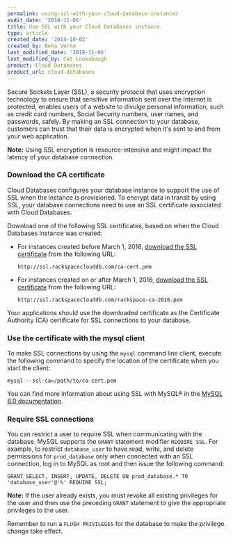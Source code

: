 ```yaml
---
permalink: using-ssl-with-your-cloud-database-instance/
audit_date: '2018-11-06'
title: Use SSL with your Cloud Databases instance
type: article
created_date: '2014-10-02'
created_by: Neha Verma
last_modified_date: '2018-11-06'
last_modified_by: Cat Lookabaugh
product: Cloud Databases
product_url: cloud-databases
---
```


Secure Sockets Layer (SSL), a security protocol that uses encryption
technology to ensure that sensitive information sent over the Internet
is protected, enables users of a website to divulge personal
information, such as credit card numbers, Social Security numbers,
user names, and passwords, safely. By making an SSL connection to your database,
customers can trust that their data is encrypted when it's
sent to and from your web application.

**Note:** Using SSL encryption is resource-intensive and might impact
the latency of your database connection.

### Download the CA certificate

Cloud Databases configures your database instance to support the use of
SSL when the instance is provisioned. To encrypt data in transit by using
SSL, your database connections need to use an SSL certificate
associated with Cloud Databases.

Download one of the following SSL certificates, based on when the Cloud Databases instance was created:

-   For instances created before March 1, 2016, [download the SSL
certificate](http://ssl.rackspaceclouddb.com/ca-cert.pem) from the
following URL:

    `http://ssl.rackspaceclouddb.com/ca-cert.pem`
    
-   For instances created on or after March 1, 2016, [download the SSL
certificate](http://ssl.rackspaceclouddb.com/rackspace-ca-2016.pem) from the
following URL:

    `http://ssl.rackspaceclouddb.com/rackspace-ca-2016.pem`

Your applications should use the downloaded certificate as the Certificate Authority (CA)
certificate for SSL connections to your database.

### Use the certificate with the mysql client

To make SSL connections by using the `mysql` command line client, execute the following command to specify
the location of the certificate when you start the client:

    mysql --ssl-ca=/path/to/ca-cert.pem

You can find more information about using SSL with MySQL&reg; in the [MySQL
8.0 documentation](https://dev.mysql.com/doc/refman/8.0/en/group-replication-secure-socket-layer-support-ssl.html).

### Require SSL connections

You can restrict a user to require SSL when
communicating with the database. MySQL supports the `GRANT` statement
modifier `REQUIRE SSL`. For example, to restrict `database_user` to have
read, write, and delete permissions for `prod_database` only when
connected with an SSL connection, log in to MySQL as root and then issue
the following command:

    GRANT SELECT, INSERT, UPDATE, DELETE ON prod_database.* TO 'database_user'@'%' REQUIRE SSL;

**Note:** If the user already exists, you must revoke all existing
privileges for the user and then use the preceding `GRANT` statement to
give the appropriate privileges to the user.

Remember to run a `FLUSH PRIVILEGES` for the database to make the
privilege change take effect.
